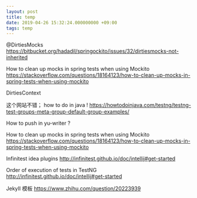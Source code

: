 ```yaml
---
layout: post
title: temp
date: 2019-04-26 15:32:24.000000000 +09:00
tags: temp
---
```



@DirtiesMocks
https://bitbucket.org/hadadil/springockito/issues/32/dirtiesmocks-not-inherited

How to clean up mocks in spring tests when using Mockito
https://stackoverflow.com/questions/18164123/how-to-clean-up-mocks-in-spring-tests-when-using-mockito



DirtiesContext


这个网站不错； how to do in java !
https://howtodoinjava.com/testng/testng-test-groups-meta-group-default-group-examples/

How to push in yu-writer ?



How to clean up mocks in spring tests when using Mockito
https://stackoverflow.com/questions/18164123/how-to-clean-up-mocks-in-spring-tests-when-using-mockito


Infinitest idea plugins
http://infinitest.github.io/doc/intellij#get-started


Order of execution of tests in TestNG
http://infinitest.github.io/doc/intellij#get-started


JekyII 模板
https://www.zhihu.com/question/20223939
